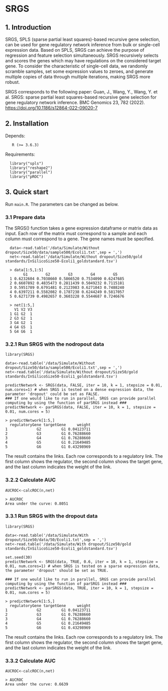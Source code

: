 # SRGS </br> 
## 1. Introduction

SRGS, SPLS (sparse partial least squares)-based recursive gene selection, can be used for gene regulatory network inference from bulk or single-cell expression data. Based on SPLS, SRGS can achieve the purpose of regression and feature selection simultaneously. SRGS recursively selects and scores the genes which may have regulations on the considered target gene. To consider the characteristic of single-cell data, we randomly scramble samples, set some expression values to zeroes, and generate multiple copies of data through multiple iterations, making SRGS more robust.

SRGS corresponds to the following paper:
Guan, J., Wang, Y., Wang, Y. et al. SRGS: sparse partial least squares-based recursive gene selection for gene regulatory network inference. BMC Genomics 23, 782 (2022). https://doi.org/10.1186/s12864-022-09020-7
  
## 2. Installation
Depends: 

       R (>= 3.6.3)   

Requirements: 

      library("spls")
      library("reshape2")
      library("parallel")
      library("pROC")
      
## 3. Quick start

Run `main.R`. The parameters can be changed as below.

### 3.1 Prepare data

The SRGS() function takes a gene expression dataframe or matrix data as input.
Each row of the matrix must correspond to a sample and each column must correspond to a gene.
The gene names must be specified.

      data<-read.table('/data/Simulate/Without dropout/Size50/data/sample500/Ecoli1.txt',sep = ',')
      net<-read.table('/data/Simulate/Without dropout/Size50/gold standards/InSilicoSize50-Ecoli1_goldstandard.tsv')

      > data[1:5,1:5]
            G1        G2        G3        G4        G5
      1 0.6232604 0.7038660 0.5866520 0.7534090 0.6247685
      2 0.6607892 0.4835473 0.2811439 0.5049232 0.7115181
      3 0.5951789 0.6791481 0.2123983 0.6271043 0.7488240
      4 0.6397211 0.5582082 0.1787238 0.6244249 0.5817057
      5 0.6271739 0.4982657 0.3603228 0.5544687 0.7246676
      
      > net[1:5,]
        V1 V2 V3
      1 G1 G2  1
      2 G3 G2  1
      3 G4 G2  1
      4 G4 G5  1
      5 G4 G6  1
      
### 3.2.1 Run SRGS with the nodropout data
   
    library(SRGS)
    
    data<-read.table('/data/Simulate/Without dropout/Size50/data/sample500/Ecoli1.txt',sep = ',')
    net<-read.table('/data/Simulate/Without dropout/Size50/gold standards/InSilicoSize50-Ecoli1_goldstandard.tsv')
    
    predictNetwork <- SRGS(data, FALSE, iter = 10, k = 1, stepsize = 0.01, num.cores=1) # when SRGS is tested on a dense expression data, the parameter 'dropout' could be set as FALSE.
    ### If one would like to run in parallel, SRGS can provide parallel computing by using the function of parSRGS instead ###
    predictNetwork <- parSRGS(data, FALSE, iter = 10, k = 1, stepsize = 0.01, num.cores = 5)
    
    > predictNetwork[1:5,]
      regulatoryGene targetGene     weight
    1             G2         G1 0.04123711
    2             G3         G1 0.76288660
    3             G4         G1 0.76288660
    4             G5         G1 0.21649485
    5             G6         G1 0.43298969
The result contains the links. Each row corresponds to a regulatory link. The first column shows the regulator, the second column shows the target gene, and the last column indicates the weight of the link.

### 3.2.2 Calculate AUC 

    AUCROC<-calcROC(n,net)
    
    > AUCROC
    Area under the curve: 0.8051
    
### 3.3.1 Run SRGS with the dropout data
  
    library(SRGS)
    
    data<-read.table('/data/Simulate/With dropout/Size50/data/50/Ecoli1.txt',sep = ',')
    net<-read.table('/data/Simulate/With dropout/Size50/gold standards/InSilicoSize50-Ecoli1_goldstandard.tsv')
    
    set.seed(30)
    predictNetwork <- SRGS(data, TRUE, 0.6, iter = 10, k = 1, stepsize = 0.01, num.cores=1) # when SRGS is tested on a sparse expression data, the parameter 'dropout' should be set as TRUE.
    
    ### If one would like to run in parallel, SRGS can provide parallel computing by using the function of parSRGS instead ###
    predictNetwork <- parSRGS(data, TRUE, iter = 10, k = 1, stepsize = 0.01, num.cores = 5)
    
    > predictNetwork[1:5,]
      regulatoryGene targetGene     weight
    1             G2         G1 0.04123711
    2             G3         G1 0.76288660
    3             G4         G1 0.76288660
    4             G5         G1 0.21649485
    5             G6         G1 0.43298969
The result contains the links. Each row corresponds to a regulatory link. The first column shows the regulator, the second column shows the target gene, and the last column indicates the weight of the link.   

### 3.3.2 Calculate AUC 
  
    AUCROC<-calcROC(n,net)
    
    > AUCROC
    Area under the curve: 0.6639
